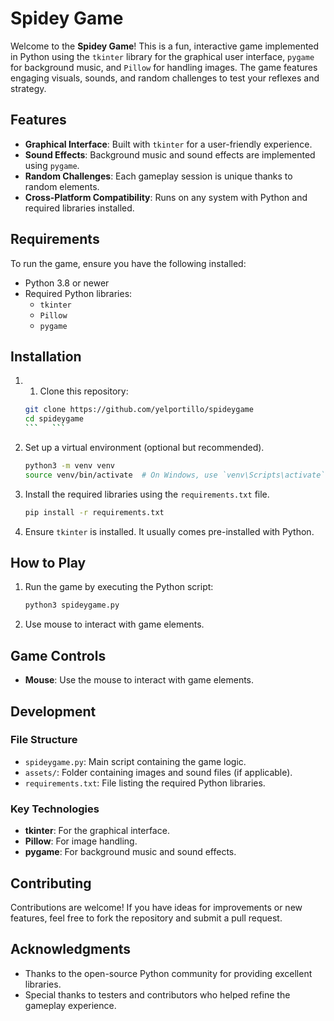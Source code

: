 # Spidey Game

Welcome to the **Spidey Game**! This is a fun, interactive game implemented in Python using the `tkinter` library for the graphical user interface, `pygame` for background music, and `Pillow` for handling images. The game features engaging visuals, sounds, and random challenges to test your reflexes and strategy.

## Features

- **Graphical Interface**: Built with `tkinter` for a user-friendly experience.
- **Sound Effects**: Background music and sound effects are implemented using `pygame`.
- **Random Challenges**: Each gameplay session is unique thanks to random elements.
- **Cross-Platform Compatibility**: Runs on any system with Python and required libraries installed.

## Requirements

To run the game, ensure you have the following installed:

- Python 3.8 or newer
- Required Python libraries:
  - `tkinter`
  - `Pillow`
  - `pygame`

## Installation

1. 1. Clone this repository:
   ```bash
   git clone https://github.com/yelportillo/spideygame
   cd spideygame
   ```   ```

2. Set up a virtual environment (optional but recommended).
   ```bash
   python3 -m venv venv
   source venv/bin/activate  # On Windows, use `venv\Scripts\activate`
   ```

3. Install the required libraries using the `requirements.txt` file.
   ```bash
   pip install -r requirements.txt
   ```

4. Ensure `tkinter` is installed. It usually comes pre-installed with Python.

## How to Play

1. Run the game by executing the Python script:
   ```bash
   python3 spideygame.py
   ```

2. Use mouse to interact with game elements.

## Game Controls

- **Mouse**: Use the mouse to interact with game elements.

## Development

### File Structure

- `spideygame.py`: Main script containing the game logic.
- `assets/`: Folder containing images and sound files (if applicable).
- `requirements.txt`: File listing the required Python libraries.

### Key Technologies

- **tkinter**: For the graphical interface.
- **Pillow**: For image handling.
- **pygame**: For background music and sound effects.

## Contributing

Contributions are welcome! If you have ideas for improvements or new features, feel free to fork the repository and submit a pull request.

## Acknowledgments

- Thanks to the open-source Python community for providing excellent libraries.
- Special thanks to testers and contributors who helped refine the gameplay experience.
